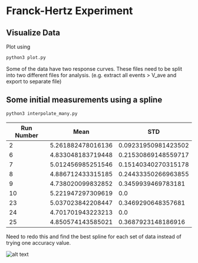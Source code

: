 # Franck-Hertz Experiment

## Visualize Data
Plot using 

```bash
python3 plot.py
```

<!-- Should see that some of the files have a Franck-Hertz response. -->

Some of the data have two response curves. These files need to be split into two different files for analysis. (e.g. extract all events > V_ave and export to separate file)

## Some initial measurements using a spline

```bash
python3 interpolate_many.py
```


Run Number | Mean | STD
-----------|------|-----
 2 | 5.261882478016136 | 0.09231950981423502
 6 | 4.833048183719448 | 0.21530869148559717
 7 | 5.012456985251546 | 0.15140340270315178
 8 | 4.886712433315185 | 0.24433350266963855
 9 | 4.738020099832852 | 0.3459939469783181
10 | 5.221947297309619 | 0.0
23 | 5.037023842208447 | 0.3469290648357681
24 | 4.701701943223213 | 0.0
25 | 4.850574143585021 | 0.3687923148186916

Need to redo this and find the best spline for each set of data instead of trying one accuracy value.

![alt text](https://https://github.com/psimmerl/PHYS_3501/blob/main/franck_hertz/manyplot.png?raw=true)



<!-- !The hot electrons from the cathode should be a fermi-dirac distribution (need citation just guessing)

[fermi](https://latex.codecogs.com/svg.latex?\large&space;N=\frac{1}{e^{(\varepsilon-\mu)/\tau}+1}) 

The franck-hertz behavior should be a sawtooth wave with a drop at n*4.9V, n=1,2,3,... (need citation)

![sawtooth](https://latex.codecogs.com/svg.latex?\large&space;ST=\sum_{n=0}^N(ax+b-n\cdot~E)\cdot(u(x-n\cdot~E)-u(x-(n+1)\cdot~E))) 


We can combine these response characteristics using a convolution

![v1a](https://latex.codecogs.com/svg.latex?\large&space;V_1(v)=N*ST=\int_0^\infty\frac{1}{e^{(v-\nu-\mu)/\tau}+1}\sum_{n=0}^N\frac{a\nu-n\cdot~E}{E}\cdot(u(\nu-n\cdot~E)-u(\nu-(n+1)\cdot~E))d\nu) 

![v1b](https://latex.codecogs.com/svg.latex?\large&space;V_1(v)=N*ST=\sum_{n=0}^N\int_{n\cdot~E}^{(n+1)\cdot~E}\frac{\frac{a}{E}\nu-n}{e^{(v-\nu-\mu)/\tau}+1}d\nu)

We also know the plasma current is exponential (need citation)

![current](https://latex.codecogs.com/svg.latex?\large&space;I=ce^{k(x-d)}) 


We can combine this response with our fermi distribution and franck-hertz using a second convolution

![v2](https://latex.codecogs.com/svg.latex?\large&space;V_2(v)=V_1*I=\sum_{n=0}^N\int_0^\infty\int_{n\cdot~E}^{(n+1)\cdot~E}\frac{\frac{a}{E}\nu-n}{e^{(v-\eta-\nu-\mu)/\tau}+1}ce^{k(\eta-d)}d\nu~d\eta)

*I probably made a typo need to double check these equtions

Finally we can add the background current in

![v](https://latex.codecogs.com/svg.latex?\large&space;V(v)=A\cdot~N(v;\mu,\tau)*ST(v;a,E)*I_1(v;c_1,k_1,d_1)+I_2(v;c_2,k_2,d_2))

with the parameters

![params](https://latex.codecogs.com/svg.latex?\large&space;A,\mu,\tau,a,E,c_1,k_1,d_1,c_2,k_2,d_2)

The sawtooth parameters can be expanded

![STparams](https://latex.codecogs.com/svg.latex?\large&space;a_0,a_1,a_2,\hdots,a_N,E_0,E_1,E_2,\hdots,E_N)

The point of parameter _A_ is because the convolution will be renormalized at each step to avoid blow-up

The exponential parameters might(probably?) be equal

![Iparams](https://latex.codecogs.com/svg.latex?\large&space;c_1=c_2,k_1=k_2,d_1=d_2?)


Use model.py to visualize the model

```bash
python3 model.py
``` -->
<!-- 
## Data Cleaning

Cut data at V<0. some files need to be split into two responses
## Data Fitting

Use scipy

```bash
fit.py
```
 -->
